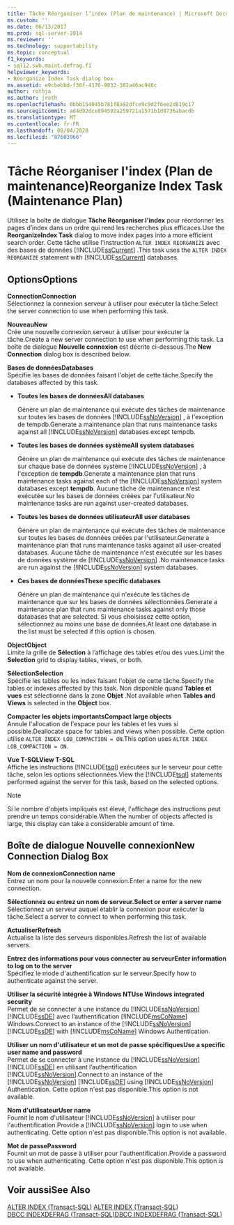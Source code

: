 ```yaml
---
title: Tâche Réorganiser l’index (Plan de maintenance) | Microsoft Docs
ms.custom: ''
ms.date: 06/13/2017
ms.prod: sql-server-2014
ms.reviewer: ''
ms.technology: supportability
ms.topic: conceptual
f1_keywords:
- sql12.swb.maint.defrag.f1
helpviewer_keywords:
- Reorganize Index Task dialog box
ms.assetid: e9cbebbd-f36f-4176-9832-382a46ac946c
author: rothja
ms.author: jroth
ms.openlocfilehash: 0bbb154045b781f8a92dfce9c9d2f6ee2d819c17
ms.sourcegitcommit: ad4d92dce894592a259721a1571b1d8736abacdb
ms.translationtype: MT
ms.contentlocale: fr-FR
ms.lasthandoff: 08/04/2020
ms.locfileid: "87603966"
---
```

# <a name="reorganize-index-task-maintenance-plan"></a><span data-ttu-id="31a0d-102">Tâche Réorganiser l'index (Plan de maintenance)</span><span class="sxs-lookup"><span data-stu-id="31a0d-102">Reorganize Index Task (Maintenance Plan)</span></span>
  <span data-ttu-id="31a0d-103">Utilisez la boîte de dialogue **Tâche Réorganiser l’index** pour réordonner les pages d’index dans un ordre qui rend les recherches plus efficaces.</span><span class="sxs-lookup"><span data-stu-id="31a0d-103">Use the **ReorganizeIndex Task** dialog to move index pages into a more efficient search order.</span></span> <span data-ttu-id="31a0d-104">Cette tâche utilise l'instruction `ALTER INDEX REORGANIZE` avec des bases de données [!INCLUDE[ssCurrent](../../includes/sscurrent-md.md)] .</span><span class="sxs-lookup"><span data-stu-id="31a0d-104">This task uses the `ALTER INDEX REORGANIZE` statement with [!INCLUDE[ssCurrent](../../includes/sscurrent-md.md)] databases.</span></span>  
  
## <a name="options"></a><span data-ttu-id="31a0d-105">Options</span><span class="sxs-lookup"><span data-stu-id="31a0d-105">Options</span></span>  
 <span data-ttu-id="31a0d-106">**Connection**</span><span class="sxs-lookup"><span data-stu-id="31a0d-106">**Connection**</span></span>  
 <span data-ttu-id="31a0d-107">Sélectionnez la connexion serveur à utiliser pour exécuter la tâche.</span><span class="sxs-lookup"><span data-stu-id="31a0d-107">Select the server connection to use when performing this task.</span></span>  
  
 <span data-ttu-id="31a0d-108">**Nouveau**</span><span class="sxs-lookup"><span data-stu-id="31a0d-108">**New**</span></span>  
 <span data-ttu-id="31a0d-109">Crée une nouvelle connexion serveur à utiliser pour exécuter la tâche.</span><span class="sxs-lookup"><span data-stu-id="31a0d-109">Create a new server connection to use when performing this task.</span></span> <span data-ttu-id="31a0d-110">La boîte de dialogue **Nouvelle connexion** est décrite ci-dessous.</span><span class="sxs-lookup"><span data-stu-id="31a0d-110">The **New Connection** dialog box is described below.</span></span>  
  
 <span data-ttu-id="31a0d-111">**Bases de données**</span><span class="sxs-lookup"><span data-stu-id="31a0d-111">**Databases**</span></span>  
 <span data-ttu-id="31a0d-112">Spécifie les bases de données faisant l'objet de cette tâche.</span><span class="sxs-lookup"><span data-stu-id="31a0d-112">Specify the databases affected by this task.</span></span>  
  
-   <span data-ttu-id="31a0d-113">**Toutes les bases de données**</span><span class="sxs-lookup"><span data-stu-id="31a0d-113">**All databases**</span></span>  
  
     <span data-ttu-id="31a0d-114">Génère un plan de maintenance qui exécute des tâches de maintenance sur toutes les bases de données [!INCLUDE[ssNoVersion](../../includes/ssnoversion-md.md)] , à l'exception de tempdb.</span><span class="sxs-lookup"><span data-stu-id="31a0d-114">Generate a maintenance plan that runs maintenance tasks against all [!INCLUDE[ssNoVersion](../../includes/ssnoversion-md.md)] databases except tempdb.</span></span>  
  
-   <span data-ttu-id="31a0d-115">**Toutes les bases de données système**</span><span class="sxs-lookup"><span data-stu-id="31a0d-115">**All system databases**</span></span>  
  
     <span data-ttu-id="31a0d-116">Génère un plan de maintenance qui exécute des tâches de maintenance sur chaque base de données système [!INCLUDE[ssNoVersion](../../includes/ssnoversion-md.md)] , à l'exception de **tempdb**.</span><span class="sxs-lookup"><span data-stu-id="31a0d-116">Generate a maintenance plan that runs maintenance tasks against each of the [!INCLUDE[ssNoVersion](../../includes/ssnoversion-md.md)] system databases except **tempdb**.</span></span> <span data-ttu-id="31a0d-117">Aucune tâche de maintenance n'est exécutée sur les bases de données créées par l'utilisateur.</span><span class="sxs-lookup"><span data-stu-id="31a0d-117">No maintenance tasks are run against user-created databases.</span></span>  
  
-   <span data-ttu-id="31a0d-118">**Toutes les bases de données utilisateur**</span><span class="sxs-lookup"><span data-stu-id="31a0d-118">**All user databases**</span></span>  
  
     <span data-ttu-id="31a0d-119">Génère un plan de maintenance qui exécute des tâches de maintenance sur toutes les bases de données créées par l'utilisateur.</span><span class="sxs-lookup"><span data-stu-id="31a0d-119">Generate a maintenance plan that runs maintenance tasks against all user-created databases.</span></span> <span data-ttu-id="31a0d-120">Aucune tâche de maintenance n'est exécutée sur les bases de données système de [!INCLUDE[ssNoVersion](../../includes/ssnoversion-md.md)] .</span><span class="sxs-lookup"><span data-stu-id="31a0d-120">No maintenance tasks are run against the [!INCLUDE[ssNoVersion](../../includes/ssnoversion-md.md)] system databases.</span></span>  
  
-   <span data-ttu-id="31a0d-121">**Ces bases de données**</span><span class="sxs-lookup"><span data-stu-id="31a0d-121">**These specific databases**</span></span>  
  
     <span data-ttu-id="31a0d-122">Génère un plan de maintenance qui n'exécute les tâches de maintenance que sur les bases de données sélectionnées.</span><span class="sxs-lookup"><span data-stu-id="31a0d-122">Generate a maintenance plan that runs maintenance tasks against only those databases that are selected.</span></span> <span data-ttu-id="31a0d-123">Si vous choisissez cette option, sélectionnez au moins une base de données.</span><span class="sxs-lookup"><span data-stu-id="31a0d-123">At least one database in the list must be selected if this option is chosen.</span></span>  
  
 <span data-ttu-id="31a0d-124">**Object**</span><span class="sxs-lookup"><span data-stu-id="31a0d-124">**Object**</span></span>  
 <span data-ttu-id="31a0d-125">Limite la grille de **Sélection** à l’affichage des tables et/ou des vues.</span><span class="sxs-lookup"><span data-stu-id="31a0d-125">Limit the **Selection** grid to display tables, views, or both.</span></span>  
  
 <span data-ttu-id="31a0d-126">**Sélection**</span><span class="sxs-lookup"><span data-stu-id="31a0d-126">**Selection**</span></span>  
 <span data-ttu-id="31a0d-127">Spécifie les tables ou les index faisant l'objet de cette tâche.</span><span class="sxs-lookup"><span data-stu-id="31a0d-127">Specify the tables or indexes affected by this task.</span></span> <span data-ttu-id="31a0d-128">Non disponible quand **Tables et vues** est sélectionné dans la zone **Objet** .</span><span class="sxs-lookup"><span data-stu-id="31a0d-128">Not available when **Tables and Views** is selected in the **Object** box.</span></span>  
  
 <span data-ttu-id="31a0d-129">**Compacter les objets importants**</span><span class="sxs-lookup"><span data-stu-id="31a0d-129">**Compact large objects**</span></span>  
 <span data-ttu-id="31a0d-130">Annule l'allocation de l'espace pour les tables et les vues si possible.</span><span class="sxs-lookup"><span data-stu-id="31a0d-130">Deallocate space for tables and views when possible.</span></span> <span data-ttu-id="31a0d-131">Cette option utilise `ALTER INDEX LOB_COMPACTION = ON`.</span><span class="sxs-lookup"><span data-stu-id="31a0d-131">This option uses `ALTER INDEX LOB_COMPACTION = ON`.</span></span>  
  
 <span data-ttu-id="31a0d-132">**Vue T-SQL**</span><span class="sxs-lookup"><span data-stu-id="31a0d-132">**View T-SQL**</span></span>  
 <span data-ttu-id="31a0d-133">Affiche les instructions [!INCLUDE[tsql](../../includes/tsql-md.md)] exécutées sur le serveur pour cette tâche, selon les options sélectionnées.</span><span class="sxs-lookup"><span data-stu-id="31a0d-133">View the [!INCLUDE[tsql](../../includes/tsql-md.md)] statements performed against the server for this task, based on the selected options.</span></span>  
  
> [!NOTE]  
>  <span data-ttu-id="31a0d-134">Si le nombre d'objets impliqués est élevé, l'affichage des instructions peut prendre un temps considérable.</span><span class="sxs-lookup"><span data-stu-id="31a0d-134">When the number of objects affected is large, this display can take a considerable amount of time.</span></span>  
  
## <a name="new-connection-dialog-box"></a><span data-ttu-id="31a0d-135">Boîte de dialogue Nouvelle connexion</span><span class="sxs-lookup"><span data-stu-id="31a0d-135">New Connection Dialog Box</span></span>  
 <span data-ttu-id="31a0d-136">**Nom de connexion**</span><span class="sxs-lookup"><span data-stu-id="31a0d-136">**Connection name**</span></span>  
 <span data-ttu-id="31a0d-137">Entrez un nom pour la nouvelle connexion.</span><span class="sxs-lookup"><span data-stu-id="31a0d-137">Enter a name for the new connection.</span></span>  
  
 <span data-ttu-id="31a0d-138">**Sélectionnez ou entrez un nom de serveur.**</span><span class="sxs-lookup"><span data-stu-id="31a0d-138">**Select or enter a server name**</span></span>  
 <span data-ttu-id="31a0d-139">Sélectionnez un serveur auquel établir la connexion pour exécuter la tâche.</span><span class="sxs-lookup"><span data-stu-id="31a0d-139">Select a server to connect to when performing this task.</span></span>  
  
 <span data-ttu-id="31a0d-140">**Actualiser**</span><span class="sxs-lookup"><span data-stu-id="31a0d-140">**Refresh**</span></span>  
 <span data-ttu-id="31a0d-141">Actualise la liste des serveurs disponibles.</span><span class="sxs-lookup"><span data-stu-id="31a0d-141">Refresh the list of available servers.</span></span>  
  
 <span data-ttu-id="31a0d-142">**Entrez des informations pour vous connecter au serveur**</span><span class="sxs-lookup"><span data-stu-id="31a0d-142">**Enter information to log on to the server**</span></span>  
 <span data-ttu-id="31a0d-143">Spécifiez le mode d'authentification sur le serveur.</span><span class="sxs-lookup"><span data-stu-id="31a0d-143">Specify how to authenticate against the server.</span></span>  
  
 <span data-ttu-id="31a0d-144">**Utiliser la sécurité intégrée à Windows NT**</span><span class="sxs-lookup"><span data-stu-id="31a0d-144">**Use Windows integrated security**</span></span>  
 <span data-ttu-id="31a0d-145">Permet de se connecter à une instance du [!INCLUDE[ssNoVersion](../../includes/ssnoversion-md.md)] [!INCLUDE[ssDE](../../includes/ssde-md.md)] avec l’authentification [!INCLUDE[msCoName](../../includes/msconame-md.md)] Windows.</span><span class="sxs-lookup"><span data-stu-id="31a0d-145">Connect to an instance of the [!INCLUDE[ssNoVersion](../../includes/ssnoversion-md.md)] [!INCLUDE[ssDE](../../includes/ssde-md.md)] with [!INCLUDE[msCoName](../../includes/msconame-md.md)] Windows Authentication.</span></span>  
  
 <span data-ttu-id="31a0d-146">**Utiliser un nom d'utilisateur et un mot de passe spécifiques**</span><span class="sxs-lookup"><span data-stu-id="31a0d-146">**Use a specific user name and password**</span></span>  
 <span data-ttu-id="31a0d-147">Permet de se connecter à une instance du [!INCLUDE[ssNoVersion](../../includes/ssnoversion-md.md)] [!INCLUDE[ssDE](../../includes/ssde-md.md)] en utilisant l’authentification [!INCLUDE[ssNoVersion](../../includes/ssnoversion-md.md)].</span><span class="sxs-lookup"><span data-stu-id="31a0d-147">Connect to an instance of the [!INCLUDE[ssNoVersion](../../includes/ssnoversion-md.md)] [!INCLUDE[ssDE](../../includes/ssde-md.md)] using [!INCLUDE[ssNoVersion](../../includes/ssnoversion-md.md)] Authentication.</span></span> <span data-ttu-id="31a0d-148">Cette option n'est pas disponible.</span><span class="sxs-lookup"><span data-stu-id="31a0d-148">This option is not available.</span></span>  
  
 <span data-ttu-id="31a0d-149">**Nom d'utilisateur**</span><span class="sxs-lookup"><span data-stu-id="31a0d-149">**User name**</span></span>  
 <span data-ttu-id="31a0d-150">Fournit le nom d'utilisateur [!INCLUDE[ssNoVersion](../../includes/ssnoversion-md.md)] à utiliser pour l'authentification.</span><span class="sxs-lookup"><span data-stu-id="31a0d-150">Provide a [!INCLUDE[ssNoVersion](../../includes/ssnoversion-md.md)] login to use when authenticating.</span></span> <span data-ttu-id="31a0d-151">Cette option n'est pas disponible.</span><span class="sxs-lookup"><span data-stu-id="31a0d-151">This option is not available.</span></span>  
  
 <span data-ttu-id="31a0d-152">**Mot de passe**</span><span class="sxs-lookup"><span data-stu-id="31a0d-152">**Password**</span></span>  
 <span data-ttu-id="31a0d-153">Fournit un mot de passe à utiliser pour l'authentification.</span><span class="sxs-lookup"><span data-stu-id="31a0d-153">Provide a password to use when authenticating.</span></span> <span data-ttu-id="31a0d-154">Cette option n'est pas disponible.</span><span class="sxs-lookup"><span data-stu-id="31a0d-154">This option is not available.</span></span>  
  
## <a name="see-also"></a><span data-ttu-id="31a0d-155">Voir aussi</span><span class="sxs-lookup"><span data-stu-id="31a0d-155">See Also</span></span>  
 <span data-ttu-id="31a0d-156">[ALTER INDEX &#40;Transact-SQL&#41;](/sql/t-sql/statements/alter-index-transact-sql) </span><span class="sxs-lookup"><span data-stu-id="31a0d-156">[ALTER INDEX &#40;Transact-SQL&#41;](/sql/t-sql/statements/alter-index-transact-sql) </span></span>  
 [<span data-ttu-id="31a0d-157">DBCC INDEXDEFRAG &#40;Transact-SQL&#41;</span><span class="sxs-lookup"><span data-stu-id="31a0d-157">DBCC INDEXDEFRAG &#40;Transact-SQL&#41;</span></span>](/sql/t-sql/database-console-commands/dbcc-indexdefrag-transact-sql)  
  
  
